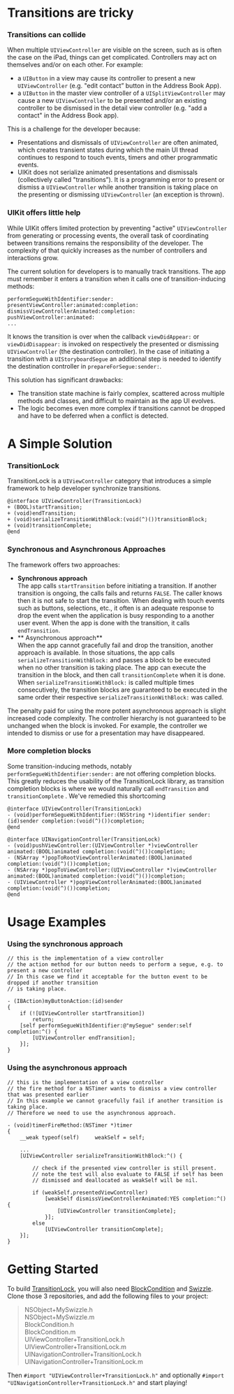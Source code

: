 # Transitions are tricky

### Transitions can collide  

When multiple `UIViewController` are visible on the screen, such as is often the case on the iPad, things can get complicated. Controllers may act on themselves and/or on each other. For example:
- a `UIButton` in a view may cause its controller to present a new `UIViewController` (e.g. "edit contact” button in the Address Book App).
- a `UIButton` in the master view controller of a `UISplitViewController` may cause a new `UIViewController` to be presented and/or an existing controller to be dismissed in the detail view controller (e.g. "add a contact" in the Address Book app).

This is a challenge for the developer because:
- Presentations and dismissals of `UIViewController` are often animated, which creates transient states during which the main UI thread continues to respond to touch events, timers and other programmatic events.
- UIKit does not serialize animated presentations and dismissals (collectively called "transitions”). It is a programming error to present or dismiss a `UIViewController` while another transition is taking place on the presenting or dismissing `UIViewController` (an exception is thrown).


### UIKit offers little help

While UIKit offers limited protection by preventing "active" `UIViewController` from generating or processing events, the overall task of coordinating between transitions remains the responsibility of the developer. The complexity of that quickly increases as the number of controllers and interactions grow.

The current solution for developers is to manually track transitions. The app must remember it enters a transition when it calls one of transition-inducing methods:

    performSegueWithIdentifier:sender:
    presentViewController:animated:completion:
    dismissViewControllerAnimated:completion:
    pushViewController:animated:
    ...
    
It knows the transition is over when the callback `viewDidAppear:` or `viewDidDisappear:` is invoked on respectively the presented or dismissing `UIViewController` (the destination controller). In the case of initiating a transition with a `UIStoryboardSegue` an additional step is needed to identify the destination controller in `prepareForSegue:sender:`.  

This solution has significant drawbacks:
- The transition state machine is fairly complex, scattered across multiple methods and classes, and difficult to maintain as the app UI evolves.
- The logic becomes even more complex if transitions cannot be dropped and have to be deferred when a conflict is detected.

# A Simple Solution  


### TransitionLock

TransitionLock is a `UIViewController` category that introduces a simple framework to help developer synchronize transitions.

    @interface UIViewController(TransitionLock)
    + (BOOL)startTransition;
    + (void)endTransition;
    + (void)serializeTransitionWithBlock:(void(^)())transitionBlock;
    + (void)transitionComplete;
    @end



### Synchronous and Asynchronous Approaches

The framework offers two approaches:

- **Synchronous approach**  
The app calls `startTransition` before initiating a transition. If another transition is ongoing, the calls fails and returns `FALSE`. The caller knows then it is not safe to start the transition. When dealing with touch events such as buttons, selections, etc., it often is an adequate response to drop the event when the application is busy responding to a another user event. When the app is done with the transition, it calls `endTransition`.
- ** Asynchronous approach**  
When the app cannot gracefully fail and drop the transition, another approach is available. In those situations, the app calls `serializeTransitionWithBlock:` and passes a block to be executed when no other transition is taking place. The app can execute the transition in the block, and then call `transitionComplete` when it is done. When `serializeTransitionWithBlock:` is called multiple times consecutively, the transition blocks are guaranteed to be executed in the same order their respective `serializeTransitionWithBlock:` was called.

The penalty paid for using the more potent asynchronous approach is slight increased code complexity. The controller hierarchy is not guaranteed to be unchanged when the block is invoked. For example, the controller we intended to dismiss or use for a presentation may have disappeared.

### More completion blocks
Some transition-inducing methods, notably `performSegueWithIdentifier:sender:` are not offering completion blocks. This greatly reduces the usability of the TransitionLock library, as transition completion blocks is where we would naturally call `endTransition` and `transitionComplete` . We've remedied this shortcoming

```
@interface UIViewController(TransitionLock)
- (void)performSegueWithIdentifier:(NSString *)identifier sender:(id)sender completion:(void(^)())completion;
@end
```
```
@interface UINavigationController(TransitionLock)
- (void)pushViewController:(UIViewController *)viewController animated:(BOOL)animated completion:(void(^)())completion;
- (NSArray *)popToRootViewControllerAnimated:(BOOL)animated completion:(void(^)())completion;
- (NSArray *)popToViewController:(UIViewController *)viewController animated:(BOOL)animated completion:(void(^)())completion;
- (UIViewController *)popViewControllerAnimated:(BOOL)animated completion:(void(^)())completion;
@end
```

# Usage Examples

### Using the synchronous approach

```
// this is the implementation of a view controller
// the action method for our button needs to perform a segue, e.g. to present a new controller
// In this case we find it acceptable for the button event to be dropped if another transition
// is taking place.

- (IBAction)myButtonAction:(id)sender
{
	if (![UIViewController startTransition])
		return;
	[self performSegueWithIdentifier:@"mySegue" sender:self completion:^() {
		[UIViewController endTransition];
	}];
}
```

### Using the asynchronous approach

```
// this is the implementation of a view controller
// the fire method for a NSTimer wants to dismiss a view controller that was presented earlier
// In this example we cannot gracefully fail if another transition is taking place.
// Therefore we need to use the asynchronous approach.

- (void)timerFireMethod:(NSTimer *)timer
{
	__weak typeof(self)     weakSelf = self;

	...
	[UIViewController serializeTransitionWithBlock:^() {

		// check if the presented view controller is still present.
		// note the test will also evaluate to FALSE if self has been
		// dismissed and deallocated as weakSelf will be nil.

		if (weakSelf.presentedViewController)
			[weakSelf dismissViewControllerAnimated:YES completion:^() {
				[UIViewController transitionComplete];
			}];
		else
			[UIViewController transitionComplete];
	}];
}
```

# Getting Started

To build [TransitionLock](http://github.com/cyme/transitionlock), you will also need [BlockCondition](http://github.com/cyme/blockcondition) and [Swizzle](http://github.com/cyme/swizzle). Clone those 3 repositories, and add the following files to your project:


> NSObject+MySwizzle.h  
> NSObject+MySwizzle.m  
> BlockCondition.h  
> BlockCondition.m  
> UIViewController+TransitionLock.h  
> UIViewController+TransitionLock.m  
> UINavigationController+TransitionLock.h  
> UINavigationController+TransitionLock.m  


Then `#import "UIViewController+TransitionLock.h"` and optionally `#import "UINavigationController+TransitionLock.h"` and start playing!